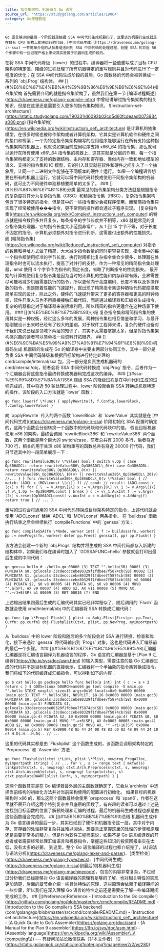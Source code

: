 ```yaml
---
title: 指令集架构、机器码与 Go 语言
source_url: 'https://studygolang.com/articles/19064'
category: Go原理教程
---
```

```

Go 语言编译的最后一个阶段就是根据 SSA 中间代码生成机器码了，这里谈的机器码生成就是在目标 CPU 架构上能够运行的代码，[中间代码生成](https://draveness.me/golang-ir-ssa) 一节简单介绍的从抽象语法树到 SSA 中间代码的处理过程，处理 SSA 的将近 50 个步骤中有一些过程严格上来说其实是属于机器码生成阶段的。

```
 在将 SSA 中间代码降级（lower）的过程中，编译器将一些值重写成了目标 CPU 架构的特定值，降级的过程处理了所有机器特定的重写规则并且对代码进行了一定程度的优化；在 SSA 中间代码生成阶段的最后，Go 函数体的代码会被转换成一系列的 \`obj.Prog\` 结构体。 ## \[\](#%E6%8C%87%E4%BB%A4%E9%9B%86%E6%9E%B6%E6%9E%84)指令集架构 首先需要介绍的就是指令集架构了，虽然我们在第一节 \[编译过程概述\](https://draveness.me/golang-compile-intro) 中曾经讲解过指令集架构的相关知识，但是在这里还是需要引入更多的指令集构知识。 !\[instruction-set-architecture\](https://static.studygolang.com/190331/d6092b02cd5d60fcdeaad0073934a080.png) \[指令集架构\](https://en.wikipedia.org/wiki/Instruction\_set\_architecture) 是计算机的抽象模型，在很多时候也被称作架构或者计算机架构，它其实是计算机软件和硬件之间的接口和桥梁；一个为特定指令集架构编写的应用程序能够运行在所有支持这种指令集架构的机器上，也就说如果当前应用程序支持 x86\\\_64 的指令集，那么就可以运行在所有使用 x86\\\_64 指令集的机器上，这其实就是分层的作用，每一个指令集架构都定义了支持的数据结构、主内存和寄存器、类似内存一致和地址模型的语义、支持的指令集和 IO 模型，它的引入其实就在软件和硬件之间引入了一个抽象层，让同一个二进制文件能够在不同版本的硬件上运行。 如果一个编程语言想要在所有的机器上运行，它就可以将中间代码转换成使用不同指令集架构的机器码，这可比为不同硬件单独移植要简单的太多了。 ### \[\](#%E5%88%86%E7%B1%BB)分类 最常见的指令集架构分类方法就是根据指令的复杂度将其分为复杂指令集（CISC）和精简指令集（RISC），复杂指令集架构包含了很多特定的指令，但是其中的一些指令很少会被程序使用，而精简指令集只实现了经常被使用���指令，更不常用的操作都会通过子程序实现。 \[复杂指令集\](https://en.wikipedia.org/wiki/Complex\_instruction\_set\_computer) 的特点就是指令数目多并且复杂，每条指令的字节长度并不相等，x86 就是常见的复杂指令集处理器，它的指令长度大小范围非常广，从 1 到 15 字节不等，对于长度不固定的指令，计算机必须额外对指令进行判断，这需要付出额外的性能损失。 而 \[精简指令集\](https://en.wikipedia.org/wiki/Reduced\_instruction\_set\_computer) 对指令的数目和寻址方式做了精简，大大减少指令数量的同时更容易实现，指令集中的每一个指令都使用标准的字节长度、执行时间相比复杂指令集会少很多，处理器在处理指令时也可以流水执行，提高了对并行的支持，作为一种常见的精简指令集处理器，amd 使用 4 个字节作为指令的固定长度，省略了判断指令的性能损失。 最开始的计算机使用复杂指令集是因为当时的计算机的性能和内存非常有限，业界需要尽可能地减少机器需要执行的指令，所以更倾向于高度编码、长度不等以及多操作数的指令，但是随着性能的飞速提升，就出现了精简指令集这种牺牲代码密度换取简单实现的设计，除此之外，硬件的飞速提升带来了更多的寄存器和更高的时钟频率，软件开发人员也不再直接接触汇编代码，而是通过编译器和汇编器生成指令，复杂的机器指定对于编译器来说很难利用，所以精简的指令更适合在这种场景下使用。 ### \[\](#%E5%B0%8F%E7%BB%93)小结 复杂指令集和精简指令集的使用其实是一种权衡，经过这么多年的发展，两种指令集也相互借鉴和学习，与最开始刚被设计出来时已经有了较大的差别，对于软件工程师来讲，复杂的硬件设备对于我们来说已经是领域下两层的知识了，其实不太需要掌握太多，但是对指令集架构感兴趣的读者可以简单找一些资料开拓眼界。 ## \[\](#%E6%9C%BA%E5%99%A8%E7%A0%81%E7%94%9F%E6%88%90)机器码生成 机器码的生成在 Go 的编译器中主要由两部分协同工作，其中一部分是负责 SSA 中间代码降级和根据目标架构进行特定处理的 cmd/compile/internal/ssa 包，另一部分是负责生成机器码的 cmd/internal/obj，前者会将 SSA 中间代码转换成 \`obj.Prog\` 指令，后者作为一个汇编器会将这些指令最终转换成机器码完成这次的编译。 ### \[\](#ssa-%E9%99%8D%E7%BA%A7)SSA 降级 SSA 的降级过程是在中间代码生成的过程完成的，其中将近 50 轮处理过程中，lower 阶段就会将 SSA 转换成机器特定的操作，该阶段的入口方法就是 \`lower\` 函数： 
```
go func lower(f \*Func) { applyRewrite(f, f.Config.lowerBlock, f.Config.lowerValue) } 
```
 向 \`applyRewrite\` 传入的两个函数 \`lowerBlock\` 和 \`lowerValue\` 其实就是在 \[中间代码生成\](https://draveness.me/golang-ir-ssa) 阶段初始化 SSA 配置时确定的，这两个函数会分别转换一个函数中的代码块和代码块中的值。 假设目标机器使用 x86 的架构，最终会调用 \`rewriteBlock386\` 和 \`rewriteValue386\` 两个函数，这两个函数是两个巨大的 switch/case，前者总共有 2000 多行，后者将近 700 行，相关的用于处理 x86 架构重写的函数总共有将近 30000 行代码，我们只节选其中的一段简单展示一下： 
```
go func rewriteValue386(v \*Value) bool { switch v.Op { case Op386ADCL: return rewriteValue386\_Op386ADCL\_0(v) case Op386ADDL: return rewriteValue386\_Op386ADDL\_0(v) || rewriteValue386\_Op386ADDL\_10(v) || rewriteValue386\_Op386ADDL\_20(v) //... } } func rewriteValue386\_Op386ADCL\_0(v \*Value) bool { // match: (ADCL x (MOVLconst \[c\]) f) // cond: // result: (ADCLconst \[c\] x f) for { \_ = v.Args\[2\] x := v.Args\[0\] v\_1 := v.Args\[1\] if v\_1.Op != Op386MOVLconst { break } c := v\_1.AuxInt f := v.Args\[2\] v.reset(Op386ADCLconst) v.AuxInt = c v.AddArg(x) v.AddArg(f) return true } // ... } 
```
 重写的过程会将通用的 SSA 中间代码转换成目标架构特定的指令，上述代码就会使用 \`ADCLconst\` 替换 \`ADCL\` 和 \`MOVLconst\` 两条指令。 在 \`buildssa\` 函数执行结束之后会继续执行 \`compileFunctions\` 中的 \`genssa\` 方法： 
```
go func compileSSA(fn \*Node, worker int) { f := buildssa(fn, worker) pp := newProgs(fn, worker) defer pp.Free() genssa(f, pp) pp.Flush() } 
```
 该方法会创建一个新的 \`obj.Progs\` 结构并将生成的 SSA 中间代码都存入新建的结构体中，如果我们与在编译时加入了 \`GOSSAFUNC=hello\` 参数就会打印出最后生成的中间代码： 
```
go genssa hello # ./hello.go 00000 (3) TEXT "".hello(SB) 00001 (3) FUNCDATA $0, gclocals·33cdeccccebe80329f1fdbee7f5874cb(SB) 00002 (3) FUNCDATA $1, gclocals·33cdeccccebe80329f1fdbee7f5874cb(SB) 00003 (3) FUNCDATA $3, gclocals·33cdeccccebe80329f1fdbee7f5874cb(SB) v8 00004 (4) PCDATA $2, $0 v8 00005 (4) PCDATA $0, $0 v8 00006 (4) MOVQ "".a(SP), AX v9 00007 (4) ADDQ $2, AX v11 00008 (5) MOVQ AX, "".~r1+8(SP) b1 00009 (5) RET 00010 (?) END 
```
 上述输出结果跟最后生成的汇编代码其实已经非常相似了，随后调用的 \`Flush\` 函数就会使用 cmd/internal/obj 中的汇编器将 SSA 转换成汇编代码： 
```
go func (pp \*Progs) Flush() { plist := &obj.Plist{Firstpc: pp.Text, Curfn: pp.curfn} obj.Flushplist(Ctxt, plist, pp.NewProg, myimportpath) } 
```
 从 \`buildssa\` 中的 lower 阶段和随后的多个阶段会对 SSA 进行转换、检查和优化，接下来通过 \`genssa\` 将代码输出到 \`Progs\` 对象，这也是代码进入汇编器前的最后一个步骤。 ### \[\](#%E6%B1%87%E7%BC%96%E5%99%A8)汇编器 汇编器是将汇编语言翻译为机器语言的程序，Go 语言的汇编器是基于 \[Plan 9 汇编器\](https://9p.io/sys/doc/asm.html) 的输入类型，需要注意的是 Go 汇编器生成的代码并不是目标机器的直接表示，汇编器将一个半抽象的指令集转换成指令。我们将如下的代码编译成汇编指令，可以得到如下的内容： 
```
go $ cat hello.go package hello func hello(a int) int { c := a + 2 return c } $ GOOS=linux GOARCH=amd64 go tool compile -S main.go "".hello STEXT nosplit size=15 args=0x10 locals=0x0 0x0000 00000 (main.go:3) TEXT "".hello(SB), NOSPLIT, $0-16 0x0000 00000 (main.go:3) FUNCDATA $0, gclocals·33cdeccccebe80329f1fdbee7f5874cb(SB) 0x0000 00000 (main.go:3) FUNCDATA $1, gclocals·33cdeccccebe80329f1fdbee7f5874cb(SB) 0x0000 00000 (main.go:3) FUNCDATA $3, gclocals·33cdeccccebe80329f1fdbee7f5874cb(SB) 0x0000 00000 (main.go:4) PCDATA $2, $0 0x0000 00000 (main.go:4) PCDATA $0, $0 0x0000 00000 (main.go:4) MOVQ "".a+8(SP), AX 0x0005 00005 (main.go:4) ADDQ $2, AX 0x0009 00009 (main.go:5) MOVQ AX, "".~r1+16(SP) 0x000e 00014 (main.go:5) RET 0x0000 48 8b 44 24 08 48 83 c0 02 48 89 44 24 10 c3 H.D$.H...H.D$.. // ... 
```
 这里的代码其实都是由 \`Flushplist\` 这个函数生成的，该函数会调用架构特定的 \`Preprocess\` 和 \`Assemble\` 方法： 
```
go func Flushplist(ctxt \*Link, plist \*Plist, newprog ProgAlloc, myimportpath string) { // ... for \_, s := range text { mkfwd(s) linkpatch(ctxt, s, newprog) ctxt.Arch.Preprocess(ctxt, s, newprog) ctxt.Arch.Assemble(ctxt, s, newprog) linkpcln(ctxt, s) ctxt.populateDWARF(plist.Curfn, s, myimportpath) } } 
```
 这两个函数其实是在 Go 编译器最外层的主函数就确定了，它会从\`archInits\` 中选择当前结构的初始化方法并对当前架构使用的配置进行初始化。 如果目标的机器架构时 x86 的，那么这两个函数最终会使用 \`preprocess\` 和 \`span6\`，作者在这里就不展开介绍这两个特别复杂并且底层的函数了，有兴趣的读者可以通过上述链接找到目标函数的位置了解预处理和汇编的过程，最后的机器码生成过程也都是由这些函数组合完成的。 ## \[\](#%E6%80%BB%E7%BB%93)总结 机器码生成作为 Go 语言编译的最后一步，其实已经到了硬件和机器指令这一层，其中对于内存、寄存器的处理非常复杂并且难以阅读，想要真正掌握这里的处理的步骤和原理还是需要非常多的精力，但是作为软件工程师来说，如果不是 Go 语言编译器的开发者或者需要经常处理汇编语言和机器指令，掌握这些知识的投资回报率实在太低，没有太多的必要。 到这里，整个 Go 语言编译的过程也都介绍完了，从\[词法与语法分析\](https://draveness.me/golang-lexer-and-parser)、\[类型检查\](https://draveness.me/golang-typecheck)、\[中间代码生成\](https://draveness.me/golang-ir-ssa)到最后的\[机器码生成\](https://draveness.me/golang-machinecode)，包含的内容非常复杂，不过经过分析我们已经能够对 Go 语言编译器的原理有足够的了解，也对相关特性的实现更加清楚，后面的章节会介绍一些具体特性的原理，这些原理会依赖于编译期间的一些步骤，所以我们在深入理解 Go 语言的特性之前还是需要先了解一些编译期间完成的工作。 ## \[\](#reference)Reference - \[Introduction to the Go compiler\](https://github.com/golang/go/blob/master/src/cmd/compile/README.md) - \[Introduction to the Go compiler’s SSA backend\](com/golang/go/blob/master/src/cmd/compile/README.md) - \[Instruction set architecture\](https://en.wikipedia.org/wiki/Instruction\_set\_architecture) - \[A Quick Guide to Go’s Assembler\](https://golang.org/doc/asm) - \[A Manual for the Plan 9 assembler\](https://9p.io/sys/doc/asm.html) - \[Assembly language\](https://en.wikipedia.org/wiki/Assembler\_\\(computing\\)) --- 有疑问加站长微信联系（非本文作者） !\[\](https://static.golangjob.cn/static/img/footer.png?imageView2/2/w/280)
